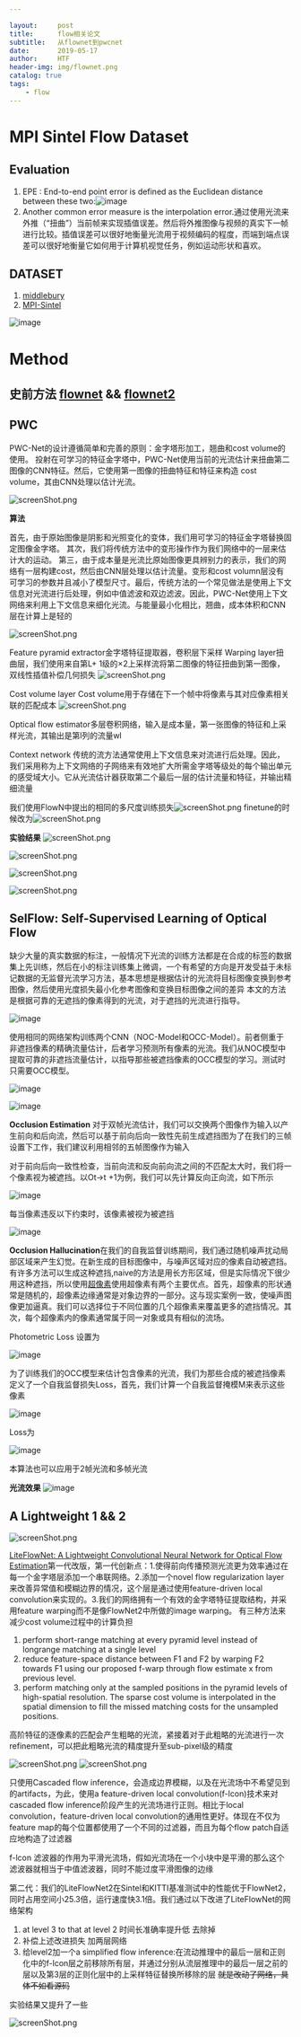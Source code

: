 ```yaml
---

layout:     post
title:      flow相关论文
subtitle:   从flownet到pwcnet
date:       2019-05-17
author:     HTF
header-img: img/flownet.png
catalog: true
tags:
    - flow
---
```



# MPI Sintel Flow Dataset

## Evaluation
1. EPE : End-to-end point error is defined as the Euclidean distance between these two:![image](https://note.youdao.com/yws/res/8170/24ADC09F92C746518F23FCE9643A691E)
2. Another common error measure is the interpolation error.通过使用光流来外推（“扭曲”）当前帧来实现插值误差。然后将外推图像与视频的真实下一帧进行比较。插值误差可以很好地衡量光流用于视频编码的程度，而端到端点误差可以很好地衡量它如何用于计算机视觉任务，例如运动形状和喜欢。

## DATASET
1. [middlebury](http://vision.middlebury.edu/flow/)
2. [MPI-Sintel](http://sintel.is.tue.mpg.de/)

 ![image](https://note.youdao.com/yws/res/8181/88F33C6EC2794D8EA5974446D4D29A15)
 
 
# Method
## 史前方法 [flownet](https://arxiv.org/abs/1504.06852)  &&  [flownet2](https://arxiv.org/abs/1612.01925)

## PWC

PWC-Net的设计遵循简单和完善的原则：金字塔形加工，翘曲和cost volume的使用。
投射在可学习的特征金字塔中，PWC-Net使用当前的光流估计来扭曲第二图像的CNN特征。然后，它使用第一图像的扭曲特征和特征来构造 cost volume，其由CNN处理以估计光流。

![screenShot.png](https://i.loli.net/2019/05/13/5cd92d6913c2992149.png)

**算法**

首先，由于原始图像是阴影和光照变化的变体，我们用可学习的特征金字塔替换固定图像金字塔。
其次，我们将传统方法中的变形操作作为我们网络中的一层来估计大的运动。
第三，由于成本量是光流比原始图像更具辨别力的表示，我们的网络有一层构建cost，然后由CNN层处理以估计流量。变形和cost volumn层没有可学习的参数并且减小了模型尺寸。最后，传统方法的一个常见做法是使用上下文信息对光流进行后处理，例如中值滤波和双边滤波。因此，PWC-Net使用上下文网络来利用上下文信息来细化光流。与能量最小化相比，翘曲，成本体积和CNN层在计算上是轻的

![screenShot.png](https://i.loli.net/2019/05/13/5cd93a89c23ba90190.png)

Feature pyramid extractor金字塔特征提取器，卷积层下采样
Warping layer扭曲层，我们使用来自第L+ 1级的×2上采样流将第二图像的特征扭曲到第一图像，双线性插值补偿几何损失
![screenShot.png](https://i.loli.net/2019/05/14/5cda35a0ac8f782808.png)


Cost volume layer Cost volume用于存储在下一个帧中将像素与其对应像素相关联的匹配成本
![screenShot.png](https://i.loli.net/2019/05/14/5cda3634d4e4c74997.png)


Optical flow estimator多层卷积网络，输入是成本量，第一张图像的特征和上采样光流，其输出是第l列的流量wl


Context network 传统的流方法通常使用上下文信息来对流进行后处理。因此，我们采用称为上下文网络的子网络来有效地扩大所需金字塔等级处的每个输出单元的感受域大小。它从光流估计器获取第二个最后一层的估计流量和特征，并输出精细流量

我们使用FlowN中提出的相同的多尺度训练损失![screenShot.png](https://i.loli.net/2019/05/14/5cda3b7ad062076572.png)
finetune的时候改为![screenShot.png](https://i.loli.net/2019/05/14/5cda3b90426dc90917.png)

**实验结果**
![screenShot.png](https://i.loli.net/2019/05/14/5cda3bbd82a9723320.png)

![screenShot.png](https://i.loli.net/2019/05/14/5cda3c24dcf6582774.png)

![screenShot.png](https://i.loli.net/2019/05/14/5cda3c38dc9cf15763.png)

![screenShot.png](https://i.loli.net/2019/05/14/5cda3c6f0bdc499693.png)



## SelFlow: Self-Supervised Learning of Optical Flow
缺少大量的真实数据的标注，一般情况下光流的训练方法都是在合成的标签的数据集上先训练，然后在小的标注训练集上微调，一个有希望的方向是开发受益于未标记数据的无监督光流学习方法，基本思想是根据估计的光流将目标图像变换到参考图像，然后使用光度损失最小化参考图像和变换目标图像之间的差异
本文的方法是根据可靠的无遮挡的像素得到的光流，对于遮挡的光流进行指导。

![image](http://ir.sjtu.edu.cn:58280/PaperReport/PaperReport/raw/master/2019PaperReport/%E4%BE%AF%E8%85%BE%E9%A3%9E/img/05131.png)

使用相同的网络架构训练两个CNN（NOC-Model和OCC-Model）。前者侧重于非遮挡像素的精确流量估计，后者学习预测所有像素的光流。我们从NOC模型中提取可靠的非遮挡流量估计，以指导那些被遮挡像素的OCC模型的学习。测试时只需要OCC模型。

![image](http://ir.sjtu.edu.cn:58280/PaperReport/PaperReport/raw/master/2019PaperReport/%E4%BE%AF%E8%85%BE%E9%A3%9E/img/05132.png)

![image](http://ir.sjtu.edu.cn:58280/PaperReport/PaperReport/raw/master/2019PaperReport/%E4%BE%AF%E8%85%BE%E9%A3%9E/img/05133.png)

**Occlusion Estimation** 对于双帧光流估计，我们可以交换两个图像作为输入以产生前向和后向流，然后可以基于前向后向一致性先前生成遮挡图为了在我们的三帧设置下工作，我们建议利用相邻的五帧图像作为输入

对于前向后向一致性检查，当前向流和反向前向流之间的不匹配太大时，我们将一个像素视为被遮挡。以Ot→t +1为例，我们可以先计算反向正向流，如下所示

![image](http://ir.sjtu.edu.cn:58280/PaperReport/PaperReport/raw/master/2019PaperReport/%E4%BE%AF%E8%85%BE%E9%A3%9E/img/05134.png)


每当像素违反以下约束时，该像素被视为被遮挡

![image](http://ir.sjtu.edu.cn:58280/PaperReport/PaperReport/raw/master/2019PaperReport/%E4%BE%AF%E8%85%BE%E9%A3%9E/img/05135.png)

**Occlusion Hallucination**在我们的自我监督训练期间，我们通过随机噪声扰动局部区域来产生幻觉。在新生成的目标图像中，与噪声区域对应的像素自动被遮挡。有许多方法可以生成这种遮挡,naive的方法是用长方形区域，但是实际情况下很少用这种遮挡，所以使用[超像素](http://www.kev-smith.com/papers/SMITH_TPAMI12.pdf)使用超像素有两个主要优点。首先，超像素的形状通常是随机的，超像素边缘通常是对象边界的一部分。这与现实案例一致，使噪声图像更加逼真。我们可以选择位于不同位置的几个超像素来覆盖更多的遮挡情况。其次，每个超像素内的像素通常属于同一对象或具有相似的流场。

Photometric Loss 设置为

![image](http://ir.sjtu.edu.cn:58280/PaperReport/PaperReport/raw/master/2019PaperReport/%E4%BE%AF%E8%85%BE%E9%A3%9E/img/05156.png)

为了训练我们的OCC模型来估计包含像素的光流，我们为那些合成的被遮挡像素定义了一个自我监督损失Loss，首先，我们计算一个自我监督掩模M来表示这些像素

![image](http://ir.sjtu.edu.cn:58280/PaperReport/PaperReport/raw/master/2019PaperReport/%E4%BE%AF%E8%85%BE%E9%A3%9E/img/05136.png)


Loss为


![image](http://ir.sjtu.edu.cn:58280/PaperReport/PaperReport/raw/master/2019PaperReport/%E4%BE%AF%E8%85%BE%E9%A3%9E/img/05137.png)

本算法也可以应用于2帧光流和多帧光流


**光流效果**
![image](http://ir.sjtu.edu.cn:58280/PaperReport/PaperReport/raw/master/2019PaperReport/%E4%BE%AF%E8%85%BE%E9%A3%9E/img/05138.png)

## A Lightweight 1 && 2

![screenShot.png](https://i.loli.net/2019/05/14/5cdaa0adc30fa88550.png)


[LiteFlowNet: A Lightweight Convolutional Neural Network for Optical Flow Estimation](https://arxiv.org/pdf/1805.07036.pdf)第一代改版，第一代创新点：1.使得前向传播预测光流更为效率通过在每一个金字塔层添加一个串联网络。2.添加一个novel  flow regularization layer来改善异常值和模糊边界的情况，这个层是通过使用feature-driven local convolution来实现的。3.我们的网络拥有一个有效的金字塔特征提取结构，并采用feature warping而不是像FlowNet2中所做的image warping。
有三种方法来减少cost volume过程中的计算负担
1. perform short-range matching at every pyramid level instead of longrange matching at a single level
2. reduce feature-space distance between F1 and F2 by warping F2 towards F1 using our proposed f-warp through flow estimate x  from previous level.
3. perform matching only at the sampled positions in the pyramid levels of high-spatial resolution. The sparse cost volume is interpolated in the spatial dimension to fill the missed matching costs for the unsampled positions.

高阶特征的逐像素的匹配会产生粗略的光流，紧接着对于此粗略的光流进行一次refinement，可以把此粗略光流的精度提升至sub-pixel级的精度

![screenShot.png](https://i.loli.net/2019/05/14/5cdaa26ccad4465154.png)
![screenShot.png](https://i.loli.net/2019/05/14/5cdaa49fd25d717848.png)

只使用Cascaded flow inference，会造成边界模糊，以及在光流场中不希望见到的artifacts，为此，使用a feature-driven local convolution(f-lcon)技术来对cascaded flow inference阶段产生的光流场进行正则。相比于local convolution，feature-driven local convolution的通用性更好。体现在不仅为feature map的每个位置都使用了一个不同的过滤器，而且为每个flow patch自适应地构造了过滤器

f-lcon 滤波器的作用为平滑光流场，假如光流场在一个小块中是平滑的那么这个滤波器就相当于中值滤波器，同时不能过度平滑图像的边缘



第二代：我们的LiteFlowNet2在Sintel和KITTI基准测试中的性能优于FlowNet2，同时占用空间小25.3倍，运行速度快3.1倍。我们通过以下改进了LiteFlowNet的网络架构
1.  at level 3 to that at level 2  时间长准确率提升低 去除掉
2.  补偿上述改进损失 加两层网络
3.  给level2加一个a simplified flow inference:在流动推理中的最后一层和正则化中的f-lcon层之前移除所有层，并通过分别从流层推理中的最后一层之前的层以及第3层的正则化层中的上采样特征替换所移除的层   ~~就是改动了网络，具体不如看源码~~

实验结果又提升了一些

![screenShot.png](https://i.loli.net/2019/05/15/5cdae6ce3174593665.png)
